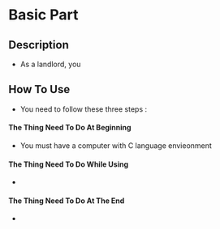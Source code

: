 # Basic Part

## Description
- As a landlord, you
## How To Use
- You need to follow these three steps : 
#### The Thing Need To Do At Beginning
- You must have a computer with C language envieonment
#### The Thing Need To Do While Using
-
#### The Thing Need To Do At The End
-
